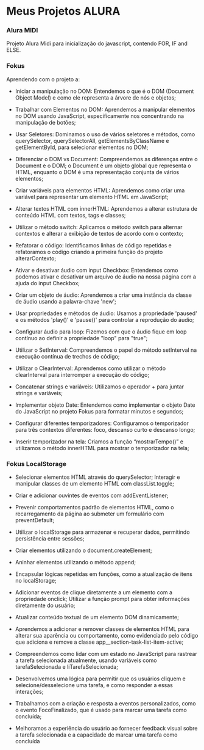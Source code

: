 # Meus Projetos ALURA
### Alura MIDI
Projeto Alura Midi para inicialização do javascript, contendo FOR, IF and ELSE.
### Fokus
Aprendendo com o projeto a:

* Iniciar a manipulação no DOM: Entendemos o que é o DOM (Document Object Model) e como ele representa a árvore de nós e objetos;

* Trabalhar com Elementos no DOM: Aprendemos a manipular elementos no DOM usando JavaScript, especificamente nos concentrando na manipulação de botões;

* Usar Seletores: Dominamos o uso de vários seletores e métodos, como querySelector, querySelectorAll, getElementsByClassName e getElementById, para selecionar elementos no DOM;

* Diferenciar o DOM vs Document: Compreendemos as diferenças entre o Document e o DOM; o Document é um objeto global que representa o HTML, enquanto o DOM é uma representação conjunta de vários elementos;

* Criar variáveis para elementos HTML: Aprendemos como criar uma variável para representar um elemento HTML em JavaScript;

* Alterar textos HTML com innerHTML: Aprendemos a alterar estrutura de conteúdo HTML com textos, tags e classes;

* Utilizar o método switch: Aplicamos o método switch para alternar contextos e alterar a exibição de textos de acordo com o contexto;

* Refatorar o código: Identificamos linhas de código repetidas e refatoramos o código criando a primeira função do projeto alterarContexto;

* Ativar e desativar áudio com input Checkbox: Entendemos como podemos ativar e desativar um arquivo de áudio na nossa página com a ajuda do input Checkbox;

* Criar um objeto de áudio: Aprendemos a criar uma instância da classe de áudio usando a palavra-chave 'new';

* Usar propriedades e métodos de áudio: Usamos a propriedade 'paused' e os métodos 'play()' e 'pause()' para controlar a reprodução do áudio;

* Configurar áudio para loop: Fizemos com que o áudio fique em loop contínuo ao definir a propriedade "loop" para "true";

* Utilizar o SetInterval: Compreendemos o papel do método setInterval na execução contínua de trechos de código;

* Utilizar o ClearInterval: Aprendemos como utilizar o método clearInterval para interromper a execução do código;

* Concatenar strings e variáveis: Utilizamos o operador + para juntar strings e variáveis;

* Implementar objeto Date: Entendemos como implementar o objeto Date do JavaScript no projeto Fokus para formatar minutos e segundos;

* Configurar diferentes temporizadores: Configuramos o temporizador para três contextos diferentes: foco, descanso curto e descanso longo;

* Inserir temporizador na tela: Criamos a função “mostrarTempo()” e utilizamos o método innerHTML para mostrar o temporizador na tela;

### Fokus LocalStorage

* Selecionar elementos HTML através do querySelector;
Interagir e manipular classes de um elemento HTML com classList.toggle;

* Criar e adicionar ouvintes de eventos com addEventListener;

* Prevenir comportamentos padrão de elementos HTML, como o recarregamento da página ao submeter um formulário com preventDefault;

* Utilizar o localStorage para armazenar e recuperar dados, permitindo persistência entre sessões;

* Criar elementos utilizando o document.createElement;

* Aninhar elementos utilizando o método append;

* Encapsular lógicas repetidas em funções, como a atualização de itens no localStorage;

* Adicionar eventos de clique diretamente a um elemento com a propriedade onclick;
Utilizar a função prompt para obter informações diretamente do usuário;

* Atualizar conteúdo textual de um elemento DOM dinamicamente;

* Aprendemos a adicionar e remover classes de elementos HTML para alterar sua aparência ou comportamento, como evidenciado pelo código que adiciona e remove a classe app__section-task-list-item-active;

* Compreendemos como lidar com um estado no JavaScript para rastrear a tarefa selecionada atualmente, usando variáveis como tarefaSelecionada e liTarefaSelecionada;

* Desenvolvemos uma lógica para permitir que os usuários cliquem e selecione/desselecione uma tarefa, e como responder a essas interações;

* Trabalhamos com a criação e resposta a eventos personalizados, como o evento FocoFinalizado, que é usado para marcar uma tarefa como concluída;

* Melhoramos a experiência do usuário ao fornecer feedback visual sobre a tarefa selecionada e a capacidade de marcar uma tarefa como concluída